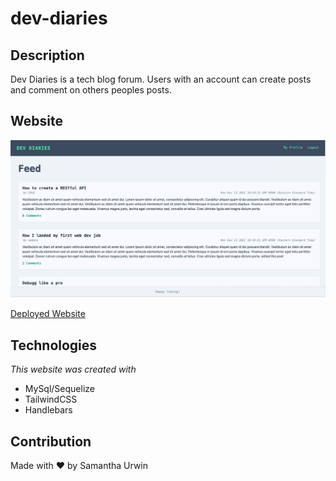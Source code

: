 # dev-diaries

## Description

Dev Diaries is a tech blog forum. Users with an account can create posts and comment on others peoples posts.

## Website

![Screenshot of website](./dev-diaries.jpg)

[Deployed Website](https://polar-retreat-06699.herokuapp.com/)

## Technologies 

*This website was created with*
* MySql/Sequelize
* TailwindCSS
* Handlebars

## Contribution

Made with ❤️ by Samantha Urwin